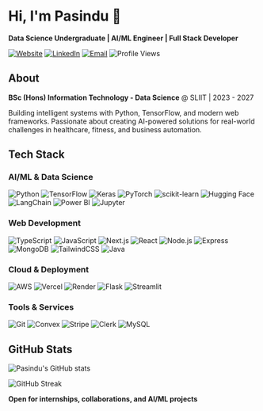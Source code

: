 # Hi, I'm Pasindu 👋

**Data Science Undergraduate | AI/ML Engineer | Full Stack Developer**

[![Website](https://img.shields.io/badge/🌐_Website-pasindusuraweera.com-00D9FF?style=for-the-badge)](https://pasindusuraweera.com)
[![LinkedIn](https://img.shields.io/badge/LinkedIn-Connect-0077B5?style=for-the-badge&logo=linkedin&logoColor=white)](https://linkedin.com/in/pasindu-suraweera-03s)
[![Email](https://img.shields.io/badge/Email-Contact-EA4335?style=for-the-badge&logo=gmail&logoColor=white)](mailto:pssuraweera2003@gmail.com)
![Profile Views](https://komarev.com/ghpvc/?username=PasinduSuraweera&color=00D9FF&style=for-the-badge&label=PROFILE+VIEWS)


## About

**BSc (Hons) Information Technology - Data Science** @ SLIIT | 2023 - 2027

Building intelligent systems with Python, TensorFlow, and modern web frameworks. Passionate about creating AI-powered solutions for real-world challenges in healthcare, fitness, and business automation.


## Tech Stack

### AI/ML & Data Science
![Python](https://img.shields.io/badge/Python-3776AB?style=for-the-badge&logo=python&logoColor=white)
![TensorFlow](https://img.shields.io/badge/TensorFlow-FF6F00?style=for-the-badge&logo=tensorflow&logoColor=white)
![Keras](https://img.shields.io/badge/Keras-D00000?style=for-the-badge&logo=keras&logoColor=white)
![PyTorch](https://img.shields.io/badge/PyTorch-EE4C2C?style=for-the-badge&logo=pytorch&logoColor=white)
![scikit-learn](https://img.shields.io/badge/scikit--learn-F7931E?style=for-the-badge&logo=scikit-learn&logoColor=white)
![Hugging Face](https://img.shields.io/badge/🤗_Hugging_Face-FFD21E?style=for-the-badge&logoColor=black)
![LangChain](https://img.shields.io/badge/🦜_LangChain-1C3C3C?style=for-the-badge&logoColor=white)
![Power BI](https://img.shields.io/badge/Power_BI-F2C811?style=for-the-badge&logo=powerbi&logoColor=black)
![Jupyter](https://img.shields.io/badge/Jupyter-F37626?style=for-the-badge&logo=jupyter&logoColor=white)

### Web Development
![TypeScript](https://img.shields.io/badge/TypeScript-007ACC?style=for-the-badge&logo=typescript&logoColor=white)
![JavaScript](https://img.shields.io/badge/JavaScript-F7DF1E?style=for-the-badge&logo=javascript&logoColor=black)
![Next.js](https://img.shields.io/badge/Next.js_15-000000?style=for-the-badge&logo=nextdotjs&logoColor=white)
![React](https://img.shields.io/badge/React_19-20232A?style=for-the-badge&logo=react&logoColor=61DAFB)
![Node.js](https://img.shields.io/badge/Node.js-339933?style=for-the-badge&logo=nodedotjs&logoColor=white)
![Express](https://img.shields.io/badge/Express.js-000000?style=for-the-badge&logo=express&logoColor=white)
![MongoDB](https://img.shields.io/badge/MongoDB-47A248?style=for-the-badge&logo=mongodb&logoColor=white)
![TailwindCSS](https://img.shields.io/badge/Tailwind_CSS-38B2AC?style=for-the-badge&logo=tailwind-css&logoColor=white)
![Java](https://img.shields.io/badge/Java-ED8B00?style=for-the-badge&logo=openjdk&logoColor=white)

### Cloud & Deployment
![AWS](https://img.shields.io/badge/AWS-232F3E?style=for-the-badge&logo=amazon-aws&logoColor=white)
![Vercel](https://img.shields.io/badge/Vercel-000000?style=for-the-badge&logo=vercel&logoColor=white)
![Render](https://img.shields.io/badge/Render-46E3B7?style=for-the-badge&logo=render&logoColor=white)
![Flask](https://img.shields.io/badge/Flask-000000?style=for-the-badge&logo=flask&logoColor=white)
![Streamlit](https://img.shields.io/badge/Streamlit-FF4B4B?style=for-the-badge&logo=streamlit&logoColor=white)

### Tools & Services
![Git](https://img.shields.io/badge/Git-F05032?style=for-the-badge&logo=git&logoColor=white)
![Convex](https://img.shields.io/badge/Convex_DB-FF6B6B?style=for-the-badge&logoColor=white)
![Stripe](https://img.shields.io/badge/Stripe-008CDD?style=for-the-badge&logo=stripe&logoColor=white)
![Clerk](https://img.shields.io/badge/Clerk-6C47FF?style=for-the-badge&logoColor=white)
![MySQL](https://img.shields.io/badge/MySQL-4479A1?style=for-the-badge&logo=mysql&logoColor=white)



## GitHub Stats

![Pasindu's GitHub stats](https://github-readme-stats.vercel.app/api?username=PasinduSuraweera&show_icons=true&theme=dark&hide_border=false&count_private=true&include_all_commits=true&bg_color=0d1117&title_color=00d9ff&icon_color=00d9ff&text_color=c9d1d9&border_color=30363d&border_radius=10)

![GitHub Streak](https://github-readme-streak-stats.herokuapp.com/?user=PasinduSuraweera&theme=dark&hide_border=false&background=0d1117&ring=00d9ff&fire=00d9ff&currStreakLabel=00d9ff&border=30363d&stroke=30363d&dates=c9d1d9&sideNums=c9d1d9&currStreakNum=c9d1d9&sideLabels=c9d1d9)



**Open for internships, collaborations, and AI/ML projects**
